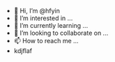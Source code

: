 - 👋 Hi, I’m @hfyin
- 👀 I’m interested in ...
- 🌱 I’m currently learning ...
- 💞️ I’m looking to collaborate on ...
- 📫 How to reach me ...
- kdjflaf
<!---
hfyin/hfyin is a ✨ special ✨ repository because its `README.md` (this file) appears on your GitHub profile.
You can click the Preview link to take a look at your changes.
--->
